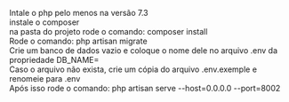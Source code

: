 Intale o php pelo menos na versão 7.3<br>
instale o composer<br>
na pasta do projeto rode o comando: composer install<br>
Rode o comando: php artisan migrate<br>
Crie um banco de dados vazio e coloque o nome dele no arquivo .env da propriedade DB_NAME=<br>
Caso o arquivo não exista, crie um cópia do arquivo .env.exemple e renomeie para .env<br>
Após isso rode o comando: php artisan serve --host=0.0.0.0 --port=8002<br>
